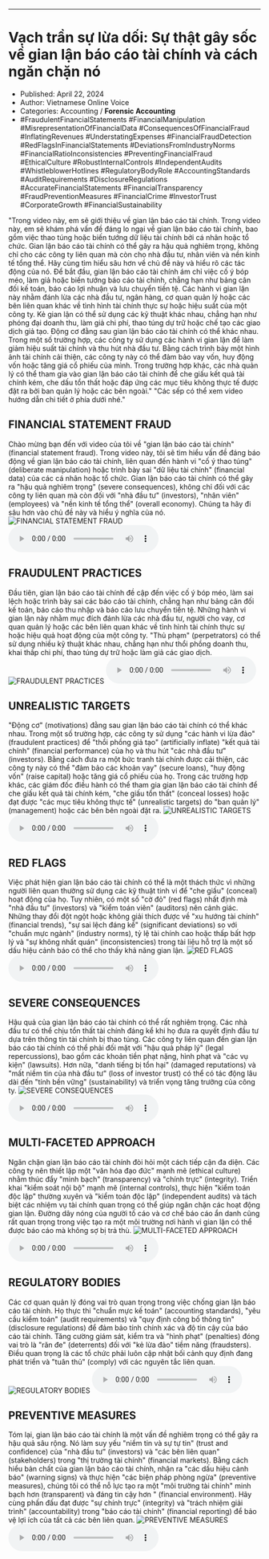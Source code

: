
---

# Vạch trần sự lừa dối: Sự thật gây sốc về gian lận báo cáo tài chính và cách ngăn chặn nó

- Published: April 22, 2024
- Author: Vietnamese Online Voice
- Categories: Accounting / **Forensic Accounting**
- #FraudulentFinancialStatements #FinancialManipulation #MisrepresentationOfFinancialData #ConsequencesOfFinancialFraud #InflatingRevenues #UnderstatingExpenses #FinancialFraudDetection #RedFlagsInFinancialStatements #DeviationsFromIndustryNorms #FinancialRatioInconsistencies #PreventingFinancialFraud #EthicalCulture #RobustInternalControls #IndependentAudits #WhistleblowerHotlines #RegulatoryBodyRole #AccountingStandards #AuditRequirements #DisclosureRegulations #AccurateFinancialStatements #FinancialTransparency #FraudPreventionMeasures #FinancialCrime #InvestorTrust #CorporateGrowth #FinancialSustainability

"Trong video này, em sẽ giới thiệu về gian lận báo cáo tài chính. Trong video này, em sẽ khám phá vấn đề đáng lo ngại về gian lận báo cáo tài chính, bao gồm việc thao túng hoặc biến tướng dữ liệu tài chính bởi cá nhân hoặc tổ chức. Gian lận báo cáo tài chính có thể gây ra hậu quả nghiêm trọng, không chỉ cho các công ty liên quan mà còn cho nhà đầu tư, nhân viên và nền kinh tế tổng thể. Hãy cùng tìm hiểu sâu hơn về chủ đề này và hiểu rõ các tác động của nó. Để bắt đầu, gian lận báo cáo tài chính ám chỉ việc cố ý bóp méo, làm giả hoặc biến tướng báo cáo tài chính, chẳng hạn như bảng cân đối kế toán, báo cáo lợi nhuận và lưu chuyển tiền tệ. Các hành vi gian lận này nhằm đánh lừa các nhà đầu tư, ngân hàng, cơ quan quản lý hoặc các bên liên quan khác về tình hình tài chính thực sự hoặc hiệu suất của một công ty. Kẻ gian lận có thể sử dụng các kỹ thuật khác nhau, chẳng hạn như phóng đại doanh thu, làm giả chi phí, thao túng dự trữ hoặc chế tạo các giao dịch giả tạo. Động cơ đằng sau gian lận báo cáo tài chính có thể khác nhau. Trong một số trường hợp, các công ty sử dụng các hành vi gian lận để làm giảm hiệu suất tài chính và thu hút nhà đầu tư. Bằng cách trình bày một hình ảnh tài chính cải thiện, các công ty này có thể đảm bảo vay vốn, huy động vốn hoặc tăng giá cổ phiếu của mình. Trong trường hợp khác, các nhà quản lý có thể tham gia vào gian lận báo cáo tài chính để che giấu kết quả tài chính kém, che dấu tổn thất hoặc đáp ứng các mục tiêu không thực tế được đặt ra bởi ban quản lý hoặc các bên ngoài." "Các sếp có thể xem video hướng dẫn chi tiết ở phía dưới nhé."


## FINANCIAL STATEMENT FRAUD

Chào mừng bạn đến với video của tôi về "gian lận báo cáo tài chính" (financial statement fraud). Trong video này, tôi sẽ tìm hiểu vấn đề đáng báo động về gian lận báo cáo tài chính, liên quan đến hành vi "cố ý thao túng" (deliberate manipulation) hoặc trình bày sai "dữ liệu tài chính" (financial data) của các cá nhân hoặc tổ chức. Gian lận báo cáo tài chính có thể gây ra "hậu quả nghiêm trọng" (severe consequences), không chỉ đối với các công ty liên quan mà còn đối với "nhà đầu tư" (investors), "nhân viên" (employees) và "nền kinh tế tổng thể" (overall economy). Chúng ta hãy đi sâu hơn vào chủ đề này và hiểu ý nghĩa của nó.
![FINANCIAL STATEMENT FRAUD](https://http-archiver-apis-production-80.schnworks.com/storage/images/transitions/2024-04-22/transition--24329892264-Montserrat-Bold-9C27B0.jpg)
<audio controls>
    <source src="https://http-archiver-apis-production-80.schnworks.com/storage/audio/file-14832816074.mp3" type="audio/mpeg">
</audio>



## FRAUDULENT PRACTICES

Đầu tiên, gian lận báo cáo tài chính đề cập đến việc cố ý bóp méo, làm sai lệch hoặc trình bày sai các báo cáo tài chính, chẳng hạn như bảng cân đối kế toán, báo cáo thu nhập và báo cáo lưu chuyển tiền tệ. Những hành vi gian lận này nhằm mục đích đánh lừa các nhà đầu tư, người cho vay, cơ quan quản lý hoặc các bên liên quan khác về tình hình tài chính thực sự hoặc hiệu quả hoạt động của một công ty. "Thủ phạm" (perpetrators) có thể sử dụng nhiều kỹ thuật khác nhau, chẳng hạn như thổi phồng doanh thu, khai thấp chi phí, thao túng dự trữ hoặc làm giả các giao dịch.
![FRAUDULENT PRACTICES](https://http-archiver-apis-production-80.schnworks.com/storage/images/transitions/2024-04-22/transition--30437529295-Montserrat-Bold-9C27B0.jpg)
<audio controls>
    <source src="https://http-archiver-apis-production-80.schnworks.com/storage/audio/file-51364388486.mp3" type="audio/mpeg">
</audio>



## UNREALISTIC TARGETS

"Động cơ" (motivations) đằng sau gian lận báo cáo tài chính có thể khác nhau. Trong một số trường hợp, các công ty sử dụng "các hành vi lừa đảo" (fraudulent practices) để "thổi phồng giả tạo" (artificially inflate) "kết quả tài chính" (financial performance) của họ và thu hút "các nhà đầu tư" (investors). Bằng cách đưa ra một bức tranh tài chính được cải thiện, các công ty này có thể "đảm bảo các khoản vay" (secure loans), "huy động vốn" (raise capital) hoặc tăng giá cổ phiếu của họ. Trong các trường hợp khác, các giám đốc điều hành có thể tham gia gian lận báo cáo tài chính để che giấu kết quả tài chính kém, "che giấu tổn thất" (conceal losses) hoặc đạt được "các mục tiêu không thực tế" (unrealistic targets) do "ban quản lý" (management) hoặc các bên bên ngoài đặt ra.
![UNREALISTIC TARGETS](https://http-archiver-apis-production-80.schnworks.com/storage/images/transitions/2024-04-22/transition--1609381045-Montserrat-ExtraBold-9C27B0.jpg)
<audio controls>
    <source src="https://http-archiver-apis-production-80.schnworks.com/storage/audio/file-37067198658.mp3" type="audio/mpeg">
</audio>



## RED FLAGS

Việc phát hiện gian lận báo cáo tài chính có thể là một thách thức vì những người liên quan thường sử dụng các kỹ thuật tinh vi để "che giấu" (conceal) hoạt động của họ. Tuy nhiên, có một số "cờ đỏ" (red flags) nhất định mà "nhà đầu tư" (investors) và "kiểm toán viên" (auditors) nên cảnh giác. Những thay đổi đột ngột hoặc không giải thích được về "xu hướng tài chính" (financial trends), "sự sai lệch đáng kể" (significant deviations) so với "chuẩn mực ngành" (industry norms), tỷ lệ tài chính cao hoặc thấp bất hợp lý và "sự không nhất quán" (inconsistencies) trong tài liệu hỗ trợ là một số dấu hiệu cảnh báo có thể cho thấy khả năng gian lận.
![RED FLAGS](https://http-archiver-apis-production-80.schnworks.com/storage/images/transitions/2024-04-22/transition-16721558256-Montserrat-Black-673AB7.jpg)
<audio controls>
    <source src="https://http-archiver-apis-production-80.schnworks.com/storage/audio/file-8450545008.mp3" type="audio/mpeg">
</audio>



## SEVERE CONSEQUENCES

Hậu quả của gian lận báo cáo tài chính có thể rất nghiêm trọng. Các nhà đầu tư có thể chịu tổn thất tài chính đáng kể khi họ đưa ra quyết định đầu tư dựa trên thông tin tài chính bị thao túng. Các công ty liên quan đến gian lận báo cáo tài chính có thể phải đối mặt với "hậu quả pháp lý" (legal repercussions), bao gồm các khoản tiền phạt nặng, hình phạt và "các vụ kiện" (lawsuits). Hơn nữa, "danh tiếng bị tổn hại" (damaged reputations) và "mất niềm tin của nhà đầu tư" (loss of investor trust) có thể có tác động lâu dài đến "tính bền vững" (sustainability) và triển vọng tăng trưởng của công ty.
![SEVERE CONSEQUENCES](https://http-archiver-apis-production-80.schnworks.com/storage/images/transitions/2024-04-22/transition-8855340829-Montserrat-Bold-9C27B0.jpg)
<audio controls>
    <source src="https://http-archiver-apis-production-80.schnworks.com/storage/audio/file-9283168050.mp3" type="audio/mpeg">
</audio>



## MULTI-FACETED APPROACH

Ngăn chặn gian lận báo cáo tài chính đòi hỏi một cách tiếp cận đa diện. Các công ty nên thiết lập một "văn hóa đạo đức" mạnh mẽ (ethical culture) nhằm thúc đẩy "minh bạch" (transparency) và "chính trực" (integrity). Triển khai "kiểm soát nội bộ" mạnh mẽ (internal controls), thực hiện "kiểm toán độc lập" thường xuyên và "kiểm toán độc lập" (independent audits) và tách biệt các nhiệm vụ tài chính quan trọng có thể giúp ngăn chặn các hoạt động gian lận. Đường dây nóng của người tố cáo và cơ chế báo cáo ẩn danh cũng rất quan trọng trong việc tạo ra một môi trường nơi hành vi gian lận có thể được báo cáo mà không sợ bị trả thù.
![MULTI-FACETED APPROACH](https://http-archiver-apis-production-80.schnworks.com/storage/images/transitions/2024-04-22/transition-39822121325-Montserrat-SemiBold-880E4F.jpg)
<audio controls>
    <source src="https://http-archiver-apis-production-80.schnworks.com/storage/audio/file-28004624554.mp3" type="audio/mpeg">
</audio>



## REGULATORY BODIES

Các cơ quan quản lý đóng vai trò quan trọng trong việc chống gian lận báo cáo tài chính. Họ thực thi "chuẩn mực kế toán" (accounting standards), "yêu cầu kiểm toán" (audit requirements) và "quy định công bố thông tin" (disclosure regulations) để đảm bảo tính chính xác và độ tin cậy của báo cáo tài chính. Tăng cường giám sát, kiểm tra và "hình phạt" (penalties) đóng vai trò là "răn đe" (deterrents) đối với "kẻ lừa đảo" tiềm năng (fraudsters). Điều quan trọng là các tổ chức phải luôn cập nhật bối cảnh quy định đang phát triển và "tuân thủ" (comply) với các nguyên tắc liên quan.
![REGULATORY BODIES](https://http-archiver-apis-production-80.schnworks.com/storage/images/transitions/2024-04-22/transition--6310440884-Montserrat-ExtraBold-673AB7.jpg)
<audio controls>
    <source src="https://http-archiver-apis-production-80.schnworks.com/storage/audio/file-10872701531.mp3" type="audio/mpeg">
</audio>



## PREVENTIVE MEASURES

Tóm lại, gian lận báo cáo tài chính là một vấn đề nghiêm trọng có thể gây ra hậu quả sâu rộng. Nó làm suy yếu "niềm tin và sự tự tin" (trust and confidence) của "nhà đầu tư" (investors) và "các bên liên quan" (stakeholders) trong "thị trường tài chính" (financial markets). Bằng cách hiểu bản chất của gian lận báo cáo tài chính, nhận ra "các dấu hiệu cảnh báo" (warning signs) và thực hiện "các biện pháp phòng ngừa" (preventive measures), chúng tôi có thể nỗ lực tạo ra một "môi trường tài chính" minh bạch hơn (transparent) và đáng tin cậy hơn " (financial environment). Hãy cùng phấn đấu đạt được "sự chính trực" (integrity) và "trách nhiệm giải trình" (accountability) trong "báo cáo tài chính" (financial reporting) để bảo vệ lợi ích của tất cả các bên liên quan.
![PREVENTIVE MEASURES](https://http-archiver-apis-production-80.schnworks.com/storage/images/transitions/2024-04-22/transition--78090687-Montserrat-Medium-880E4F.jpg)
<audio controls>
    <source src="https://http-archiver-apis-production-80.schnworks.com/storage/audio/file-6189789626.mp3" type="audio/mpeg">
</audio>

